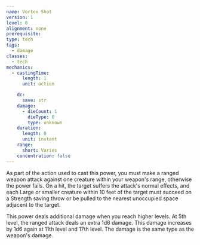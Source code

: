 ```yaml
---
name: Vortex Shot
version: 1
level: 0
alignment: none
prerequisite: 
type: tech
tags:
  - damage
classes:
  - tech
mechanics:
  - castingTime:
      length: 1
      unit: action

    dc:
      save: str
    damage:
      - dieCount: 1
        dieType: 6
        type: unknown
    duration:
      length: 0
      unit: instant
    range:
      short: Varies
    concentration: false
---
```

As part of the action used to cast this power, you must make a ranged weapon attack against one creature within your weapon's range, otherwise the power fails. On a hit, the target suffers the attack's normal effects, and each Large or smaller creature within 10 feet of the target must succeed on a Strength saving throw or be pulled to the nearest unoccupied space adjacent to the target. 

This power deals additional damage when you reach higher levels. At 5th level, the ranged attack deals an extra 1d6 damage. This damage increases by 1d6 again at 11th level and 17th level. The damage is the same type as the weapon's damage.
    